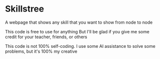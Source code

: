 # Skillstree
A webpage that shows any skill that you want to show from node to node

This code is free to use for anything
But I'll be glad if you give me some credit for your teacher, friends, or others

This code is not 100% self-coding. I use some AI assistance to solve some problems, but it's 100% my creative
